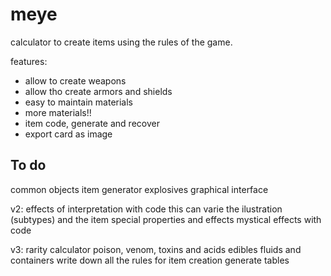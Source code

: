 # meye

calculator to create items using the rules of the game.

features:
- allow to create weapons
- allow tho create armors and shields
- easy to maintain materials
- more materials!!
- item code, generate and recover
- export card as image

## To do

common objects
item generator
explosives
graphical interface

v2:
effects of interpretation with code
  this can varie the ilustration (subtypes) and the item 
  special properties and effects
mystical effects with code

v3:
rarity calculator
poison, venom, toxins and acids
edibles
fluids and containers
write down all the rules for item creation
generate tables

